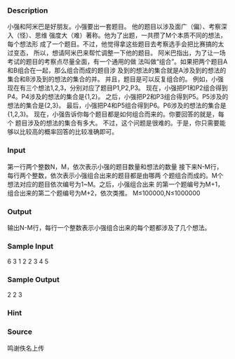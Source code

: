 
### Description
小强和阿米巴是好朋友。小强要出一套题目。
他的题目以涉及面广（偏）、考察深入（怪）、思维
强度大（难）著称。他为了出题，一共攒了M个本质不同的想法，每个想法形
成了一个题目。不过，他觉得拿这些题目去考察选手会把比赛搞的太过变态，
所以，想请阿米巴来帮忙调整一下他的题目。
阿米巴指出，为了让一场考试的题目的考察点尽量全面，有一个通用的做
法叫做“组合”。如果把两个题目A和B组合在一起，那么组合而成的题目涉
及到的想法的集合就是A涉及到的想法的集合和B涉及到的想法的集合的并。
并且，题目是可以反复组合的。
例如，小强现在有三个想法1,2,3，分别对应了题目P1,P2,P3。
现在，小强把P1和P2组合得到P4。P4涉及的想法的集合是{1,2}。
之后，小强把P2和P3组合得到P5。P5涉及的想法的集合是{2,3}。
最后，小强把P4和P5组合得到P6。P6涉及的想法的集合是{1,2,3}。
现在，小强告诉你每个题目都是如何组合而来的。你要回答的就是，每个
题目涉及的想法的集合有多大。
不过，这个问题是很难的。于是，你只需要能够以比较高的概率回答的比较准确即可。

### Input
第一行两个整数N，M，依次表示小强的题目数量和想法的数量
接下来N-M行，每行两个整数，依次表示小强组合出来的题目都是由哪两
个题组合而成的。M个想法对应的题目依次编号为1~M。之后，小强组合出来
的第一个题编号为M+1，组合出来的第二个题编号为M+2，依次类推。
M≤100000,N≤1000000

### Output
输出N-M行，每行一个整数表示小强组合出来的每个题都涉及了几个想法。



### Sample Input
6 3
1 2
2 3
4 5
### Sample Output
2
2
3
### Hint

### Source
鸣谢佚名上传